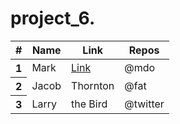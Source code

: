 # project_6.

<table class="table">
  <thead>
    <tr>
      <th scope="col">#</th>
      <th scope="col">Name</th>
      <th scope="col">Link</th>
      <th scope="col">Repos</th>
    </tr>
  </thead>
  <tbody>
    <tr>
      <th scope="row">1</th>
      <td>Mark</td>
      <td><a href="https://sunil43091.github.io/cenzuk_project/" target="_blank">Link </a></td>
      <td>@mdo</td>
    </tr>
    <tr>
      <th scope="row">2</th>
      <td>Jacob</td>
      <td>Thornton</td>
      <td>@fat</td>
    </tr>
    <tr>
      <th scope="row">3</th>
      <td>Larry</td>
      <td>the Bird</td>
      <td>@twitter</td>
    </tr>
  </tbody>
</table>
